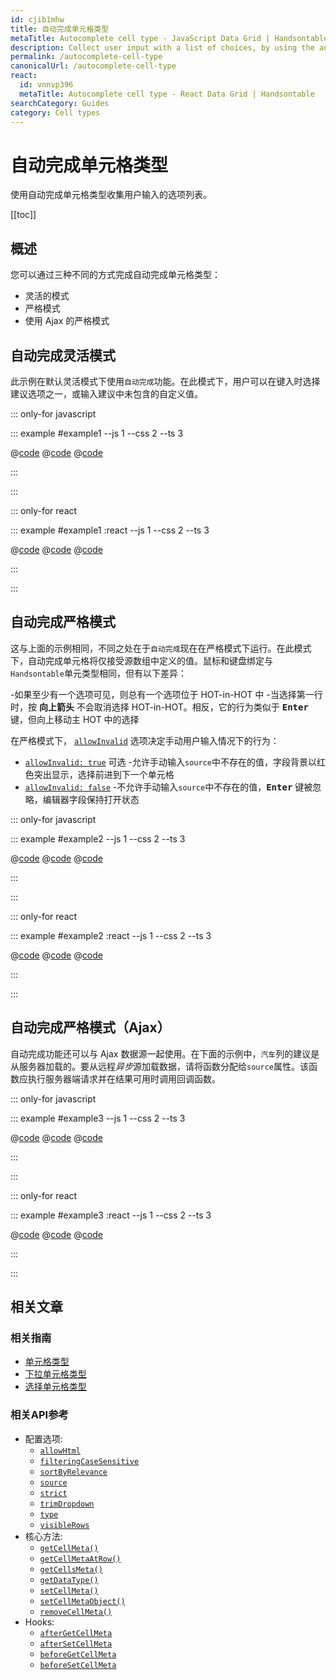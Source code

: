 ```yaml
---
id: cjib1mhw
title: 自动完成单元格类型
metaTitle: Autocomplete cell type - JavaScript Data Grid | Handsontable
description: Collect user input with a list of choices, by using the autocomplete cell type.
permalink: /autocomplete-cell-type
canonicalUrl: /autocomplete-cell-type
react:
  id: vnnvp396
  metaTitle: Autocomplete cell type - React Data Grid | Handsontable
searchCategory: Guides
category: Cell types
---
```


# 自动完成单元格类型

使用自动完成单元格类型收集用户输入的选项列表。

[[toc]]

## 概述

您可以通过三种不同的方式完成自动完成单元格类型：

- 灵活的模式
- 严格模式
- 使用 Ajax 的严格模式

## 自动完成灵活模式

此示例在默认灵活模式下使用`自动完成`功能。在此模式下，用户可以在键入时选择建议选项之一，或输入建议中未包含的自定义值。

::: only-for javascript

::: example #example1 --js 1 --css 2 --ts 3

@[code](@/content/guides/cell-types/autocomplete-cell-type/javascript/example1.js)
@[code](@/content/guides/cell-types/autocomplete-cell-type/javascript/example1.css)
@[code](@/content/guides/cell-types/autocomplete-cell-type/javascript/example1.ts)

:::

:::

::: only-for react

::: example #example1 :react --js 1 --css 2 --ts 3

@[code](@/content/guides/cell-types/autocomplete-cell-type/react/example1.jsx)
@[code](@/content/guides/cell-types/autocomplete-cell-type/react/example1.css)
@[code](@/content/guides/cell-types/autocomplete-cell-type/react/example1.tsx)

:::

:::

## 自动完成严格模式

这与上面的示例相同，不同之处在于`自动完成`现在在严格模式下运行。在此模式下，自动完成单元格将仅接受源数组中定义的值。鼠标和键盘绑定与`Handsontable`单元类型相同，但有以下差异：

-如果至少有一个选项可见，则总有一个选项位于 HOT-in-HOT 中
-当选择第一行时，按 <kbd>**向上箭头**</kbd> 不会取消选择 HOT-in-HOT。相反，它的行为类似于 <kbd>**Enter**</kbd> 键，但向上移动主 HOT 中的选择

在严格模式下， [`allowInvalid`](@/api/options.md#allowinvalid) 选项决定手动用户输入情况下的行为：

- [`allowInvalid: true`](@/api/options.md#allowinvalid) 可选 -允许手动输入`source`中不存在的值，字段背景以红色突出显示，选择前进到下一个单元格
- [`allowInvalid: false`](@/api/options.md#allowinvalid) -不允许手动输入`source`中不存在的值，<kbd>**Enter**</kbd > 键被忽略，编辑器字段保持打开状态

::: only-for javascript

::: example #example2 --js 1 --css 2 --ts 3

@[code](@/content/guides/cell-types/autocomplete-cell-type/javascript/example2.js)
@[code](@/content/guides/cell-types/autocomplete-cell-type/javascript/example2.css)
@[code](@/content/guides/cell-types/autocomplete-cell-type/javascript/example2.ts)

:::

:::

::: only-for react

::: example #example2 :react --js 1 --css 2 --ts 3

@[code](@/content/guides/cell-types/autocomplete-cell-type/react/example2.jsx)
@[code](@/content/guides/cell-types/autocomplete-cell-type/react/example2.css)
@[code](@/content/guides/cell-types/autocomplete-cell-type/react/example2.tsx)

:::

:::

## 自动完成严格模式（Ajax）

自动完成功能还可以与 Ajax 数据源一起使用。在下面的示例中，`汽车`列的建议是从服务器加载的。要从远程*异步*源加载数据，请将函数分配给`source`属性。该函数应执行服务器端请求并在结果可用时调用回调函数。

::: only-for javascript

::: example #example3 --js 1 --css 2 --ts 3

@[code](@/content/guides/cell-types/autocomplete-cell-type/javascript/example3.js)
@[code](@/content/guides/cell-types/autocomplete-cell-type/javascript/example3.css)
@[code](@/content/guides/cell-types/autocomplete-cell-type/javascript/example3.ts)

:::

:::

::: only-for react

::: example #example3 :react --js 1 --css 2 --ts 3

@[code](@/content/guides/cell-types/autocomplete-cell-type/react/example3.jsx)
@[code](@/content/guides/cell-types/autocomplete-cell-type/react/example3.css)
@[code](@/content/guides/cell-types/autocomplete-cell-type/react/example3.tsx)

:::

:::

## 相关文章

### 相关指南

- [单元格类型](@/guides/cell-types/cell-type/cell-type.md)
- [下拉单元格类型](@/guides/cell-types/dropdown-cell-type/dropdown-cell-type.md)
- [选择单元格类型](@/guides/cell-types/select-cell-type/select-cell-type.md)

### 相关API参考

- 配置选项:
  - [`allowHtml`](@/api/options.md#allowhtml)
  - [`filteringCaseSensitive`](@/api/options.md#filteringcasesensitive)
  - [`sortByRelevance`](@/api/options.md#sortbyrelevance)
  - [`source`](@/api/options.md#source)
  - [`strict`](@/api/options.md#strict)
  - [`trimDropdown`](@/api/options.md#trimdropdown)
  - [`type`](@/api/options.md#type)
  - [`visibleRows`](@/api/options.md#visiblerows)
- 核心方法:
  - [`getCellMeta()`](@/api/core.md#getcellmeta)
  - [`getCellMetaAtRow()`](@/api/core.md#getcellmetaatrow)
  - [`getCellsMeta()`](@/api/core.md#getcellsmeta)
  - [`getDataType()`](@/api/core.md#getdatatype)
  - [`setCellMeta()`](@/api/core.md#setcellmeta)
  - [`setCellMetaObject()`](@/api/core.md#setcellmetaobject)
  - [`removeCellMeta()`](@/api/core.md#removecellmeta)
- Hooks:
  - [`afterGetCellMeta`](@/api/hooks.md#aftergetcellmeta)
  - [`afterSetCellMeta`](@/api/hooks.md#aftersetcellmeta)
  - [`beforeGetCellMeta`](@/api/hooks.md#beforegetcellmeta)
  - [`beforeSetCellMeta`](@/api/hooks.md#beforesetcellmeta)
